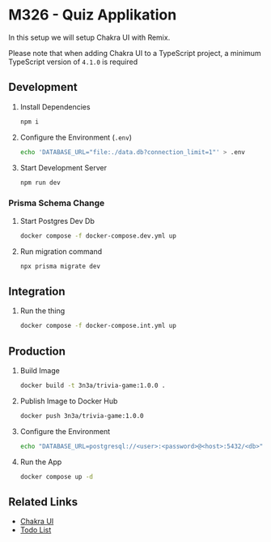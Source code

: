 # M326 - Quiz Applikation

In this setup we will setup Chakra UI with Remix.

Please note that when adding Chakra UI to a TypeScript project, a minimum TypeScript version of `4.1.0` is required

## Development

1. Install Dependencies

    ```sh
    npm i
    ```

2. Configure the Environment (`.env`)

    ```sh
    echo 'DATABASE_URL="file:./data.db?connection_limit=1"' > .env
    ```

3. Start Development Server

    ```sh
    npm run dev
    ```

### Prisma Schema Change

1. Start Postgres Dev Db

    ```sh
    docker compose -f docker-compose.dev.yml up
    ```

2. Run migration command

    ```sh
    npx prisma migrate dev
    ```

## Integration

1. Run the thing

    ```sh
    docker compose -f docker-compose.int.yml up
    ```

## Production

1. Build Image

    ```sh
    docker build -t 3n3a/trivia-game:1.0.0 .
    ```

2. Publish Image to Docker Hub

    ```sh
    docker push 3n3a/trivia-game:1.0.0
    ```

3. Configure the Environment

    ```sh
    echo "DATABASE_URL=postgresql://<user>:<password>@<host>:5432/<db>" > .env.prod
    ```

4. Run the App

    ```sh
    docker compose up -d
    ```

## Related Links

* [Chakra UI](https://chakra-ui.com/guides/getting-started/remix-guide)
* [Todo List](./TODO.md)
